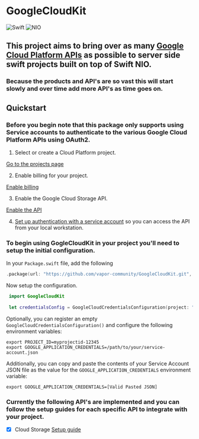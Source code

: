 # GoogleCloudKit

![Swift](http://img.shields.io/badge/swift-5.1-brightgreen.svg)
![NIO](http://img.shields.io/badge/NIO-2.0-brightgreen.svg)

## This project aims to bring over as many [Google Cloud Platform APIs](https://cloud.google.com/products/) as possible to server side swift projects built on top of Swift NIO.

### Because the products and API's are so vast this will start slowly and over time add more API's as time goes on.

## Quickstart

### Before you begin note that this package only supports using Service accounts to authenticate to the various Google Cloud Platform APIs using OAuth2.

1. Select or create a Cloud Platform project.

[Go to the projects page](https://console.cloud.google.com/project)

2. Enable billing for your project.

[Enable billing]( https://support.google.com/cloud/answer/6293499#enable-billing)

3. Enable the Google Cloud Storage API.

[Enable the API](https://console.cloud.google.com/flows/enableapi?apiid=storage-api.googleapis.com)

4. [Set up authentication with a service account](https://cloud.google.com/docs/authentication/getting-started) so you can access the
API from your local workstation.

### To begin using GogleCloudKit in your project you'll need to setup the initial configuration.

In your `Package.swift` file, add the following

```swift
.package(url: "https://github.com/vapor-community/GoogleCloudKit.git", from: "1.0.0-alpha.1")
```
Now setup the configuration.

```swift
 import GoogleCloudKit
 
 let credentialsConfig = GoogleCloudCredentialsConfiguration(project: "myprojectid-12345", credentialsFile: "~/path/to/service-account.json")
```

Optionally, you can register an empty `GoogleCloudCredentialsConfiguration()` and configure the following environment variables:

```shell
export PROJECT_ID=myprojectid-12345
export GOOGLE_APPLICATION_CREDENTIALS=/path/to/your/service-account.json
```

Additionally, you can copy and paste the contents of your Service Account JSON file as the value for the  `GOOGLE_APPLICATION_CREDENTIALS` environment variable:

```shell
export GOOGLE_APPLICATION_CREDENTIALS=[Valid Pasted JSON]
```

### Currently the following API's are implemented and you can follow the setup guides for each specific API to integrate with your project.
* [x] Cloud Storage [Setup guide](https://github.com/vapor-community/GoogleCloudKit/tree/master/Storage/Sources/README.md)
